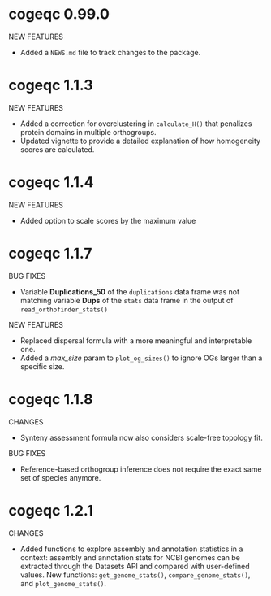 # cogeqc 0.99.0

NEW FEATURES

* Added a `NEWS.md` file to track changes to the package.

# cogeqc 1.1.3

NEW FEATURES

* Added a correction for overclustering in `calculate_H()` that penalizes
protein domains in multiple orthogroups.
* Updated vignette to provide a detailed explanation of 
how homogeneity scores are calculated.

# cogeqc 1.1.4

NEW FEATURES

* Added option to scale scores by the maximum value

# cogeqc 1.1.7

BUG FIXES

* Variable **Duplications_50** of the `duplications` data frame was not
matching variable **Dups** of the `stats` data frame in the output of
`read_orthofinder_stats()`

NEW FEATURES

* Replaced dispersal formula with a more meaningful and interpretable one.
* Added a *max_size* param to `plot_og_sizes()` to ignore OGs larger
than a specific size.

# cogeqc 1.1.8

CHANGES

* Synteny assessment formula now also considers scale-free topology fit.

BUG FIXES

* Reference-based orthogroup inference does not require the exact same set
of species anymore.

# cogeqc 1.2.1

CHANGES

* Added functions to explore assembly and annotation statistics in a context:
assembly and annotation stats for NCBI genomes can be extracted through the
Datasets API and compared with user-defined values. New functions:
`get_genome_stats()`, `compare_genome_stats()`, and `plot_genome_stats()`.


